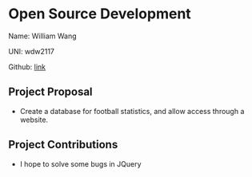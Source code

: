 # Open Source Development

Name: William Wang

UNI: wdw2117

Github: [link](https://github.com/cocobird1)

## Project Proposal

- Create a database for football statistics, and allow access through a website.

## Project Contributions

- I hope to solve some bugs in JQuery

